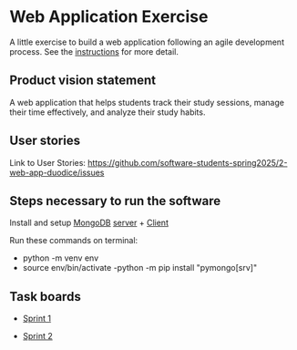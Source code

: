 # Web Application Exercise

A little exercise to build a web application following an agile development process. See the [instructions](instructions.md) for more detail.

## Product vision statement

A web application that helps students track their study sessions, manage their time effectively, and analyze their study habits.

## User stories

Link to User Stories: https://github.com/software-students-spring2025/2-web-app-duodice/issues

## Steps necessary to run the software

Install and setup [MongoDB](https://www.mongodb.com/) [server](https://www.mongodb.com/products/platform/atlas-database) + [Client](https://www.mongodb.com/try/download/shell)

Run these commands on terminal:
- python -m venv env
- source env/bin/activate
-python -m pip install "pymongo[srv]"

## Task boards

- [Sprint 1](https://github.com/orgs/software-students-spring2025/projects/6)

- [Sprint 2](https://github.com/orgs/software-students-spring2025/projects/17)
